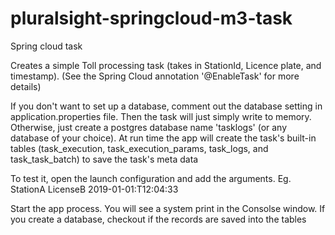 # pluralsight-springcloud-m3-task
Spring cloud task

Creates a simple Toll processing task (takes in StationId, Licence plate, and timestamp). (See the Spring Cloud annotation '@EnableTask' for more details)

If you don't want to set up a database, comment out the database setting in application.properties file. Then the task will just simply write to memory.
Otherwise, just create a postgres database name 'tasklogs' (or any database of your choice). At run time the app will create the task's built-in tables (task_execution, task_execution_params, task_logs, and task_task_batch) to save the task's meta data

To test it, open the launch configuration and add the arguments. 
  Eg.   StationA
        LicenseB
        2019-01-01:T12:04:33
        
  Start the app process. You will see a system print in the Consolse window. If you create a database, checkout if the records are saved into the tables

